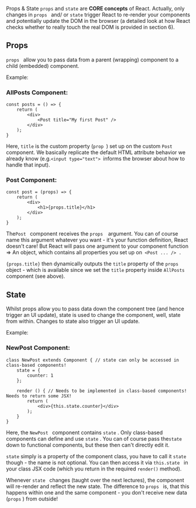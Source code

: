 Props & State
```props```  and ```state```  are **CORE concepts** of React. Actually, only changes in ```props ``` and/ or ```state```  trigger React to re-render your components and potentially update the DOM in the browser (a detailed look at how React checks whether to really touch the real DOM is provided in section 6).

## Props

```props ``` allow you to pass data from a parent (wrapping) component to a child (embedded) component.

Example:

### AllPosts Component:

```
const posts = () => {
    return (
        <div>
            <Post title="My first Post" />
        </div>
    );
}
```

Here, ```title```  is the custom property (```prop ```) set up on the custom ```Post```  component. We basically replicate the default HTML attribute behavior we already know (e.g.``` <input type="text">  ```informs the browser about how to handle that input).

### Post Component:

```
const post = (props) => {
    return (
        <div>
            <h1>{props.title}</h1>
        </div>
    );
}
```

The```Post ``` component receives the ```props  ```argument. You can of course name this argument whatever you want - it's your function definition, React doesn't care! But React will pass one argument to your component function => An object, which contains all properties you set up on``` <Post ... /> .```

```{props.title}```  then dynamically outputs the ```title```  property of the ```props ``` object - which is available since we set the ```title```  property inside ```AllPosts```  component (see above).



## State

Whilst props allow you to pass data down the component tree (and hence trigger an UI update), state is used to change the component, well, state from within. Changes to state also trigger an UI update.

Example:

### NewPost Component:

```
class NewPost extends Component { // state can only be accessed in class-based components!
    state = {
        counter: 1
    };  
 
    render () { // Needs to be implemented in class-based components! Needs to return some JSX!
        return (
            <div>{this.state.counter}</div>
        );
    }
}
```

Here, the ```NewPost ``` component contains ```state``` . Only class-based components can define and use ```state``` . You can of course pass the``` state ``` down to functional components, but these then can't directly edit it.

```state```  simply is a property of the component class, you have to call it ```state ``` though - the name is not optional. You can then access it via ```this.state ``` in your class JSX code (which you return in the required ```render()```  method).

Whenever ```state ``` changes (taught over the next lectures), the component will re-render and reflect the new state. The difference to ```props ``` is, that this happens within one and the same component - you don't receive new data (```props``` ) from outside!
